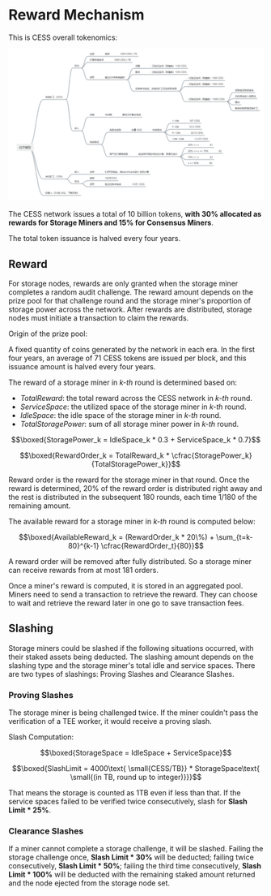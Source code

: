 # Reward Mechanism

This is CESS overall tokenomics:

![CESS Tokenomics](../assets/storage-miner/reward/tokenomics-v1.png)

The CESS network issues a total of 10 billion tokens, **with 30% allocated as rewards for Storage Miners and 15% for Consensus Miners**.

The total token issuance is halved every four years.

## Reward

For storage nodes, rewards are only granted when the storage miner completes a random audit challenge. The reward amount depends on the prize pool for that challenge round and the storage miner's proportion of storage power across the network. After rewards are distributed, storage nodes must initiate a transaction to claim the rewards.

Origin of the prize pool:

A fixed quantity of coins generated by the network in each era. In the first four years, an average of 71 CESS tokens are issued per block, and this issuance amount is halved every four years.

The reward of a storage miner in _k-th_ round is determined based on:

* _TotalReward_: the total reward across the CESS network in _k-th_ round.
* _ServiceSpace_: the utilized space of the storage miner in _k-th_ round.
* _IdleSpace_: the idle space of the storage miner in _k-th_ round.
* _TotalStoragePower_: sum of all storage miner power in _k-th_ round.

$$\boxed{StoragePower_k = IdleSpace_k * 0.3 + ServiceSpace_k * 0.7}$$

$$\boxed{RewardOrder_k = TotalReward_k * \cfrac{StoragePower_k}{TotalStoragePower_k}}$$

Reward order is the reward for the storage miner in that round. Once the reward is determined, 20% of the reward order is distributed right away and the rest is distributed in the subsequent 180 rounds, each time 1/180 of the remaining amount.

The available reward for a storage miner in _k-th_ round is computed below:

$$\boxed{AvailableReward_k = (RewardOrder_k * 20\%) + \sum_{t=k-80}^{k-1} \cfrac{RewardOrder_t}{80}}$$

A reward order will be removed after fully distributed. So a storage miner can receive rewards from at most 181 orders.

Once a miner's reward is computed, it is stored in an aggregated pool. Miners need to send a transaction to retrieve the reward. They can choose to wait and retrieve the reward later in one go to save transaction fees.

## Slashing

Storage miners could be slashed if the following situations occurred, with their staked assets being deducted. The slashing amount depends on the slashing type and the storage miner's total idle and service spaces. There are two types of slashings: Proving Slashes and Clearance Slashes.

### Proving Slashes

The storage miner is being challenged twice. If the miner couldn't pass the verification of a TEE worker, it would receive a proving slash.

Slash Computation:

$$\boxed{StorageSpace = IdleSpace + ServiceSpace}$$

$$\boxed{SlashLimit = 4000\text{ \small{CESS/TB}} * StorageSpace\text{ \small{(in TB, round up to integer)}}}$$

That means the storage is counted as 1TB even if less than that. If the service spaces failed to be verified twice consecutively, slash for **Slash Limit \* 25%**.

### Clearance Slashes

If a miner cannot complete a storage challenge, it will be slashed. Failing the storage challenge once, **Slash Limit \* 30%** will be deducted; failing twice consecutively, **Slash Limit \* 50%**; failing the third time consecutively, **Slash Limit \* 100%** will be deducted with the remaining staked amount returned and the node ejected from the storage node set.
